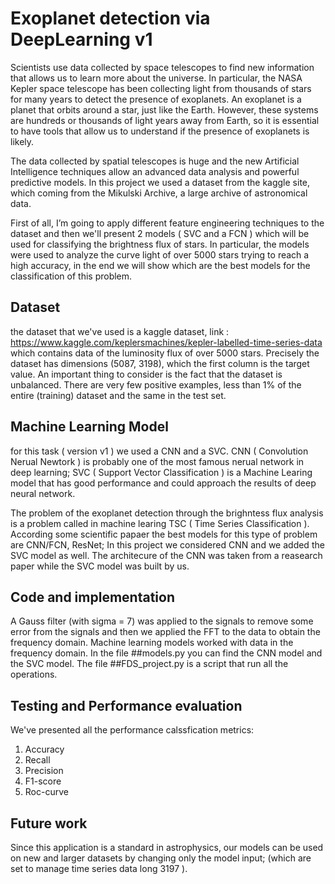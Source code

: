 # Exoplanet detection via DeepLearning v1


Scientists use data collected by space telescopes to find new information that allows us to learn more about the universe. In particular, the NASA Kepler space telescope has been collecting light from thousands of stars for many years to detect the presence of exoplanets. An exoplanet is a planet that orbits around a star, just like the Earth. However, these systems are hundreds or thousands of light years away from Earth, so it is essential to have tools that allow us to understand if the presence of exoplanets is likely.

The data collected by spatial telescopes is huge and the new Artificial Intelligence techniques allow an advanced data analysis and powerful predictive models. In this project we used a dataset from the kaggle site, which coming from the Mikulski Archive, a large archive of astronomical data.

First of all, I’m going to apply different feature engineering techniques to the dataset and then we'll present 2 models ( SVC and a FCN ) which will be used for classifying the brightness flux of stars. In particular, the models were used to analyze the curve light of over 5000 stars trying to reach a high accuracy, in the end we will show which are the best models for the classification of this problem.



## Dataset

the dataset that we've used is a kaggle dataset, 
link : https://www.kaggle.com/keplersmachines/kepler-labelled-time-series-data
which contains data of the luminosity flux of over 5000 stars. Precisely the dataset has dimensions (5087, 3198), which the first column is the target value.
An important thing to consider is the fact that the dataset is unbalanced. There are very few positive examples, less than 1% of the entire (training) dataset and the same in the test set. 



## Machine Learning Model

for this task ( version v1 ) we used a CNN and a SVC. CNN ( Convolution Nerual Newtork ) is probably one of the most famous nerual network in deep learning; 
SVC ( Support Vector Classification ) is a Machine Learing model that has good performance and could approach the results of deep neural network.

The problem of the exoplanet detection through the brighntess flux analysis is a problem called in machine learing TSC ( Time Series Classification ).
According some scientific papaer the best models for this type of problem are CNN/FCN, ResNet; In this project we considered CNN and we added the SVC model as well. The architecure of the CNN was taken from a reasearch paper while the SVC model was built by us.




## Code and implementation


A Gauss filter (with sigma = 7) was applied to the signals to remove some error from the signals and then we applied the FFT to the data to obtain the frequency domain. Machine learning models worked with data in the frequency domain.
In the file ##models.py you can find the CNN model and the SVC model.
The file ##FDS_project.py is a script that run all the operations. 



## Testing and Performance evaluation

We've presented all the performance calssfication metrics: 

1) Accuracy
2) Recall
3) Precision
4) F1-score
5) Roc-curve



## Future work

Since this application is a standard in astrophysics, our models can be used on new and larger datasets by changing only the model input; (which are set to manage time series data long 3197 ).







